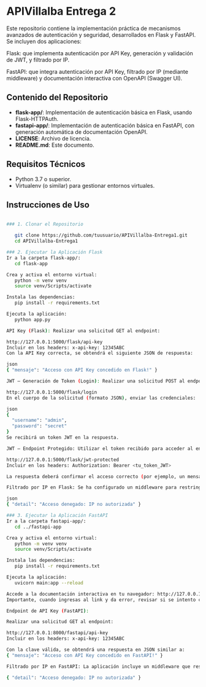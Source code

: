 # APIVillalba Entrega 2

Este repositorio contiene la implementación práctica de mecanismos avanzados de autenticación y seguridad, desarrollados en Flask y FastAPI. Se incluyen dos aplicaciones:

Flask: que implementa autenticación por API Key, generación y validación de JWT, y filtrado por IP.

FastAPI: que integra autenticación por API Key, filtrado por IP (mediante middleware) y documentación interactiva con OpenAPI (Swagger UI).

## Contenido del Repositorio

- **flask-app/**: Implementación de autenticación básica en Flask, usando Flask-HTTPAuth.
- **fastapi-app/**: Implementación de autenticación básica en FastAPI, con generación automática de documentación OpenAPI.
- **LICENSE**: Archivo de licencia.
- **README.md**: Este documento.

## Requisitos Técnicos

- Python 3.7 o superior.
- Virtualenv (o similar) para gestionar entornos virtuales.

## Instrucciones de Uso
```bash

### 1. Clonar el Repositorio

   git clone https://github.com/tuusuario/APIVillalba-Entrega1.git
   cd APIVillalba-Entrega1

### 2. Ejecutar la Aplicación Flask
Ir a la carpeta flask-app/:
   cd flask-app

Crea y activa el entorno virtual:
   python -m venv venv
   source venv/Scripts/activate

Instala las dependencias:
   pip install -r requirements.txt

Ejecuta la aplicación:
   python app.py

API Key (Flask): Realizar una solicitud GET al endpoint:

http://127.0.0.1:5000/flask/api-key
Incluir en los headers: x-api-key: 12345ABC
Con la API Key correcta, se obtendrá el siguiente JSON de respuesta:

json
{ "mensaje": "Acceso con API Key concedido en Flask!" }

JWT – Generación de Token (Login): Realizar una solicitud POST al endpoint de login:

http://127.0.0.1:5000/flask/login
En el cuerpo de la solicitud (formato JSON), enviar las credenciales:

json
{
  "username": "admin",
  "password": "secret"
}
Se recibirá un token JWT en la respuesta.

JWT – Endpoint Protegido: Utilizar el token recibido para acceder al endpoint protegido mediante JWT:

http://127.0.0.1:5000/flask/jwt-protected
Incluir en los headers: Authorization: Bearer <tu_token_JWT>

La respuesta deberá confirmar el acceso correcto (por ejemplo, un mensaje de éxito).

Filtrado por IP en Flask: Se ha configurado un middleware para restringir el acceso según la IP. Para probarlo, se puede modificar temporalmente la variable ALLOWED_IPS en el código (por ejemplo, cambiándola a ["192.168.1.100"]) y realizar una solicitud desde 127.0.0.1, la cual debería retornar un error 403 con el mensaje:

json
{ "detail": "Acceso denegado: IP no autorizada" }

### 3. Ejecutar la Aplicación FastAPI
Ir a la carpeta fastapi-app/:
   cd ../fastapi-app

Crea y activa el entorno virtual:
   python -m venv venv
   source venv/Scripts/activate

Instala las dependencias:
   pip install -r requirements.txt

Ejecuta la aplicación:
   uvicorn main:app --reload

Accede a la documentación interactiva en tu navegador: http://127.0.0.1:8000/docs Prueba el endpoint protegido en Swagger UI ingresando las siguientes credenciales:
Importante, cuando ingresas al link y da error, revisar si se intento conectar por https en lugar de http

Endpoint de API Key (FastAPI):

Realizar una solicitud GET al endpoint:

http://127.0.0.1:8000/fastapi/api-key
Incluir en los headers: x-api-key: 12345ABC

Con la clave válida, se obtendrá una respuesta en JSON similar a:
{ "mensaje": "Acceso con API Key concedido en FastAPI!" }

Filtrado por IP en FastAPI: La aplicación incluye un middleware que restringe el acceso basándose en la IP del cliente. Para simular un acceso no autorizado, modifica en el archivo main.py la variable ALLOWED_IPS (por ejemplo, reemplázala por ["192.168.1.100"]) y vuelve a ejecutar la aplicación. Al intentar acceder al endpoint desde 127.0.0.1, se debería retornar un error 403 con el mensaje:

{ "detail": "Acceso denegado: IP no autorizada" }
